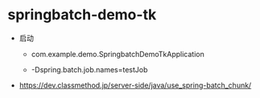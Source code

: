 # springbatch-demo-tk
* 启动
  * com.example.demo.SpringbatchDemoTkApplication

  * -Dspring.batch.job.names=testJob

* https://dev.classmethod.jp/server-side/java/use_spring-batch_chunk/
